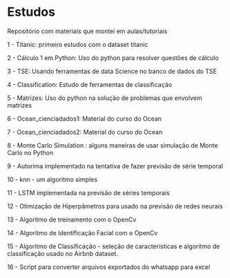 # Estudos

Repositório com materiais que montei em aulas/tutoriais

1 - Titanic: primeiro estudos com o dataset titanic 

2 - Cálculo 1 em Python: Uso do python para resolver questões de cálculo

3 - TSE: Usando ferramentas de data Science no banco de dados do TSE

4 - Classification: Estudo de ferramentas de classificação

5 - Matrizes: Uso do python na solução de problemas que envolvem matrizes

6 - Ocean_cienciadados1: Material do curso do Ocean

7 - Ocean_cienciadados2: Material do curso do Ocean

8 - Monte Carlo Simulation : alguns maneiras de usar simulação de Monte Carlo no Python

9 - Autorima implementado na tentativa de fazer previsão de série temporal

10 - knn - um algoritmo simples 

11 - LSTM implementada na previsão de séries temporais

12 - Otimização de Hiperpâmetros para usado na previsão de redes neurais

13 - Algoritmo de treinamento com o OpenCv  

14 - Algoritmo de Identificação Facial com o OpenCv

15 - Algoritmo de Classificação - seleção de características e algoritmo de classificação usado no Airbnb dataset.

16 - Script para converter arquivos exportados do whatsapp para excel
